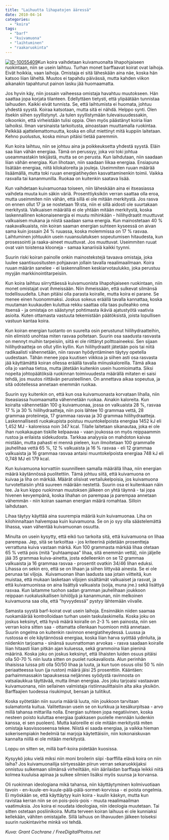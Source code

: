 ```yaml
---
title: "Laihuutta lihapatojen ääressä"
date: 2010-04-14
categories: 
  - "koira"
tags: 
  - "barf"
  - "kuivamuona"
  - "laihtuminen"
  - "raakaruokinta"
---
```


[![ID-10055409](images/ID-10055409-300x225.jpg)](http://www.freedigitalphotos.net/images/Other_Health_and_Bea_g278-Fork_With_Yellow_Measuring_Tape_p55409.html)Kun koira vaihdetaan kuivamuonalta lihapohjaiseen ruokintaan, niin se usein laihtuu. Turhan monet barffaavat koirat ovat laihoja. Eivät hoikkia, vaan laihoja. Omistaja ei sitä läheskään aina näe, koska hän katsoo liian läheltä. Muutos ei tapahdu päivässä, mutta kahden viikon aikanakin tapahtunut painon lasku jää huomaamatta.

<!--more-->

Jos hyvin käy, niin jossain vaiheessa omistaja havahtuu muutokseen. Hän saattaa jopa korjata tilanteen. Edellyttäen tietysti, että ylipäätään tunnistaa laihuuden. Kaikki eivät tunnista. Se, että laihtumista ei huomata, johtuu yhdestä syystä. Koiraa katsotaan, mutta sitä ei nähdä. Helppo synti. Olen itsekin siihen syyllistynyt. Ja tulen syyllistymään tulevaisuudessakin, olkoonkin, että virheistään tulisi oppia. Olen myös päästänyt koiria liian laihoiksi. Ilman varsinaista tarkoitusta, ainoastaan muuttamalla ruokintaa. Pelkkää ajattelemattomuutta, koska en ollut miettinyt mitä kuppiin laitetaan. Kehno puolustus, koska minun pitäisi tietää paremmin.  
  
Kun koira laihtuu, niin se johtuu aina ja poikkeuksetta yhdestä syystä. Eläin saa liian vähän energiaa. Tämä on perussyy, joka voi toki johtua useammastakin tekijästä, mutta se on perusta. Kun laihdutaan, niin saadaan liian vähän energiaa. Kun lihotaan, niin saadaan liikaa energiaa. Ensiapuna lisätään energiaa, niitä kilokaloreita ja jouleja. Useimmiten ruuan määrää lisäämällä, mutta toki ruuan energiatiheyden kasvattaminenkin toimii. Vaikka rasvalla tai kananmunilla. Ruokaa on kuitenkin saatava lisää.

Kun vaihdetaan kuivamuonaa toiseen, niin läheskään aina ei itseasiassa vaihdeta muuta kuin säkin väriä. Prosenttiyksikön verran saattaa olla eroa, mutta useimmiten niin vähän, että sillä ei ole mitään merkitystä. Jos rasva on ennen ollut 17 ja se nostetaan 19:sta, niin ei sillä aidosti ole suurtakaan merkitystä. Valkuaisen määrällä ei ole yhtään mitään merkitystä, koska laskennallinen kokonaisenergia ei muutu mihinkään - hiilihydraatit muuttuvat valkuaisen mukana ja niistä saadaan sama energia. Kun mainostetaan 40 % raakavalkuaista, niin koiran saaman energian suhteen kyseessä on aivan sama kuin jossain 24 % ruuassa, koska molemmissa on 17 % rasvaa. Laihtuminen johtuukin usein ruuansulatuksen sopeutumisen hitaudesta, kun prosessointi ja raaka-aineet muuttuvat. Jos muuttuvat. Useimmiten ruuat ovat vain toistensa klooneja - samaa kanariisiä kaikki tyynni.

Suurin riski koiran painolle onkin mainostekstejä tavaava omistaja, joka luulee saantisuositusten pohjaavan jollain tavalla reaalimaailmaan. Koira ruuan määrän sanelee - ei laskennallinen keskiarvotaulukko, joka perustuu myyjän markkinointitarpeisiin.

Kun koira laihtuu siirryttäessä kuivamuonista lihapohjaiseen ruokintaan, niin monet omistajat ovat ihmeissään. Niin ihmeissään, että sulkevat silmänsä todellisuudelta. Lihan pitäisi olla parasta koiralle, mutta koira ei parane. Se menee einen huonommaksi. Joskus sokeus eräällä tavalla kannattaa, koska muutaman kuukauden kuluttua rekku saattaa olla taas pulleahko oma itsensä - ja omistaja on säästynyt pohtimasta ikäviä ajatustyötä vaativia asioita. Kuten ottamasta vastuuta tekemistään päätöksistä, joista lopullisen vastuun kantaa koira.

Kun koiran energian tuotanto on suurelta osin perustunut hiilihydraatteihin, niin elimistö unohtaa miten rasvaa poltetaan. Suurin osa saadusta rasvasta on mennyt muihin tarpeisiin, siitä ei ole riittänyt polttoaineeksi. Sen sijaan hiilihydraatteja on ollut yllin kyllin. Kun hiilihydraatit jätetään pois tai niitä radikaalisti vähennetään, niin rasvan hyödyntäminen täytyy opetella uudestaan. Tähän menee jopa kuutisen viikkoa ja siihen asti osa rasvasta jää käyttämättä koiran ollessa eräällä tavalla miinuskaloreilla. Tämä alkaa olla jo vanhaa tietoa, mutta jätetään kuitenkin usein huomioimatta. Siksi nopeita johtopäätöksiä ruokinnan toimivuudesta määrällä mitaten ei saisi tehdä, jos muutos riittävän perusteellinen. On annettava aikaa sopeutua, ja sitä odotellessa annetaan enemmän ruokaa.

Suurin syy kuitenkin on, että kun osa kuivamuonasta korvataan lihalla, niin itseasiassa huomaamatta vähennetään ruokaa. Ainakin kaloreita. Kun koiralta vähennetään 100 g kuivamuonaa, jossa on valkuaista 28 %, rasvaa 17 % ja 30 % hiilihydraatteja, niin pois lähtee 10 grammaa vettä, 28 grammaa proteiineja, 17 grammaa rasvaa ja 30 grammaa hiilihydraatteja. Laskennallisesti ruokakupista poistuu muuntokelpoista energiaa 1452 kJ eli 1,452 MJ - kaloreissa noin 347 kcal. Tilalle laitetaan sikanautaa, joka ei ole ihan ruokakaupan tiskille kelpaavaa - vaan joukossa on myös reippaammin rustoa ja erilaista sidekudosta. Tarkkaa analyysia on mahdoton kaivaa mistään, mutta pahasti ei mennä pieleen, kun ilmoitetaan 100 grammalle jauhelihaa vettä 65 %, 12 % valkuaista ja 16 % rasvaa - eli 12 grammaa valkuaista ja 16 grammaa rasvaa antaisi muuntokelpoista energiaa 748 kJ eli 0,748 MJ eli 179 kcal.

Kun kuivamuona korvattiin suunnilleen samalla määrällä lihaa, niin energian määrä käytännössä puolitettiin. Tämä johtuu siitä, että kuivamuona on kuivaa ja liha on märkää. Määrät olisivat vertailukelpoisia, jos kuivamuona turvotettaisiin yhtä suureen määrään nestettä. Suurin osa ei kuitenkaan näin tee. Ja kun kippo ruokinnan muutoksen jälkeen on yhtä täynnä - tai jopa hivenen kevyempänä, koska lihahan on parempaa ja parempaa annetaan vähemmän - niin koiran saaman energian määrä romahtaa. Silloin laihdutaan.

Lihaa täytyy käyttää aina suurempia määriä kuin kuivamuonaa. Liha on kilohinnaltaan halvempaa kuin kuivamuona. Se on jo syy olla säästelemättä lihassa, vaan vähentää kuivamuonan osuutta.

Minulta on usein kysytty, että eikö tuo tarkoita sitä, että kuivamuona on lihaa parempaa. Jep, sitä se tarkoittaa - jos kriteerinä pidetään prosentteja verrattuna kuiva vastaan märkä. Kun 100 grammasta märkää lihaa otetaan 65 % vettä pois (mitä "puhtaampaa" lihaa, sitä enemmän vettä), niin jäljelle jää 35 grammaa kuiva-ainetta, josta edelleenkin on se 12 grammaa valkuaista ja 16 grammaa rasvaa - prosentit ovatkin 34/46 lihan eduksi. Lihassa on sekin ero, että se on lihaan ja siihen liittyvää ainesta. Se ei ole perunaa tai viljoja.  Kuivamuonan lihan laadusta saa jotain viitteitä, kun muistaa, että mukaan lasketaan viljojen sisältämät valkuaiset ja rasvat, ja että kuivamuonissa on aina lisättyä valkuaista (soija, muna jne.) sekä lisättyä rasvaa. Kun laitamme tuohon sadan gramman jauhelihaan joukkoon reippaan ruokalusikallisen lohiöljyä ja kananmunan, niin melkoinen kuivamuona saa olla, että "hyvyydessä" pystyy lähtemään viivalle.

Samasta syystä barf-koirat ovat usein laihoja. Ensinnäkin niiden saamaa ruokamäärää kontrolloidaan turhan usein taskulaskimella. Koska joku on joskus keksinyt, että hyvä määrä koiralle on 2-3 % sen painosta, niin sen verran koira sitten saa - ottamatta ollenkaan huomioon mitä annetaan. Suurin ongelma on kuitenkin ravinnon energiatiheydessä. Luussa ja rustossa ei ole käytännössä energiaa, koska liian harva syöttää ydinluita, ja niidenkin tarjoama - sinänsä suunnattoman arvokas - rasva saadaan koiralle liian hitaasti liian pitkän ajan kuluessa, sekä grammoina liian pieninä määrinä. Koska joku on joskus keksinyt, että lihaisten luiden osuus pitäisi olla 50-70 % niin luuta sitten on puolet ruokavaliosta. Alun perinhän lihaisissa luissa piti olla 50/50 lihaa ja luuta, ja kun tuon osuus olisi 50 % niin periaatteessa luun (ja ruston) määrä jäisi 25 prosenttiin. Kääntäen: parhaimmassakin tapauksessa neljännes syödystä ravinnosta on vatsalaukkua täyttävää, mutta ilman energiaa. Jos joku tarjoaisi vastaavan kuivamuonana, niin sellainen valmistaja ristiinnaulittaisiin alta aika yksikön. Barffaajien tuodessa risukimput, bensan ja tulitikut.

Koska syötetään niin suuria määriä luuta, niin joukkoon tarvitaan sulamatonta kuitua. Valitettavan usein se on kurkkua ja kesäkurpitsaa - arvo millä tahansa mittarilla nolla. Energian suhteen jopa negatiivinen, koska nesteen poisto kuluttaa energiaa (pakkasen puolelle mennään luidenkin kanssa, ei sen puoleen). Mutta kaloreille ei ole mitään merkitystä miten omistaja kasvissoseensa tekee. Niistä ei saada energiaa, ja vaikka hieman sokerisempiakin hedelmiä tai marjoja käytettäisiin, niin kokonaiskuvan kannalta niillä ei ole mitään merkitystä.

Loppu on sitten se, millä barf-koira pidetään kuosissa.

Kysyykö joku vielä miksi niin moni broilerin siipi -barffilla elävä koira on niin laiha? Jos kuivamuonailija siirtyessään piirun verran sekaruokkijaksi onnistuu sulkemaan silmänsä virheiltään, niin äärilaidan barffaaja leikkii niitä kolmea kuuluisa apinaa ja sulkee silmien lisäksi myös suunsa ja korvansa.

Oli ruokinnan ideologiana mikä tahansa, niin käyttäytyminen kolmivuotiaan tavoin - en-kuule-en-kuule-pälä-pälä-sormet-korvissa - ei poista ongelmia. Ei myöskään se, että käyttäytyy kuin koira - kuulin käskyn, mutta kun ravistaa kerran niin se on pois-pois-pois - muuta reaalimaailman vaatimuksia. Jos koira ei noudata ideologiaa, niin ideologia muutetaan. Tai sitten ostetaan posliinikoira. Mutta terveen koiran laihuus ei ole kunniaksi kellekään, vähiten omistajalle. Sillä laihuus on lihavuuden jälkeen toiseksi suurin ruokintavirhe minkä voi tehdä.

_Kuva: Grant Cochrane / FreeDigitalPhotos.net_

